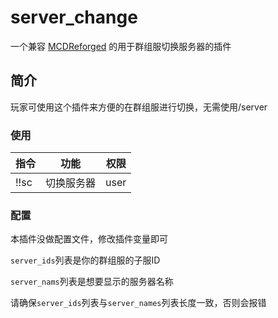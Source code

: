 # server_change
一个兼容 [MCDReforged](https://github.com/Fallen-Breath/MCDReforged) 的用于群组服切换服务器的插件

## 简介

玩家可使用这个插件来方便的在群组服进行切换，无需使用/server

### 使用

| 指令 | 功能 | 权限 |
|---|---|---|
| !!sc | 切换服务器 | user |

### 配置

本插件没做配置文件，修改插件变量即可

`server_ids`列表是你的群组服的子服ID

`server_nams`列表是想要显示的服务器名称

请确保`server_ids`列表与`server_names`列表长度一致，否则会报错